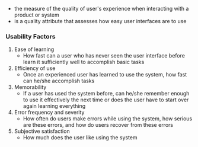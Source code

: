 - the measure of the quality of user's experience when interacting with a product or system
- is a quality attribute that assesses how easy user interfaces are to use

### Usability Factors
1. Ease of learning
	- How fast can a user who has never seen the user interface before learn it sufficiently well to accomplish basic tasks
2. Efficiency of use
	- Once an experienced user has learned to use the system, how fast can he/she accomplish tasks
3. Memorability
	- If a user has used the system before, can he/she remember enough to use it effectively the next time or does the user have to start over again learning everything
4. Error frequency and severity
	- How often do users make errors while using the system, how serious are these errors, and how do users recover from these errors
5. Subjective satisfaction
	- How much does the user like using the system